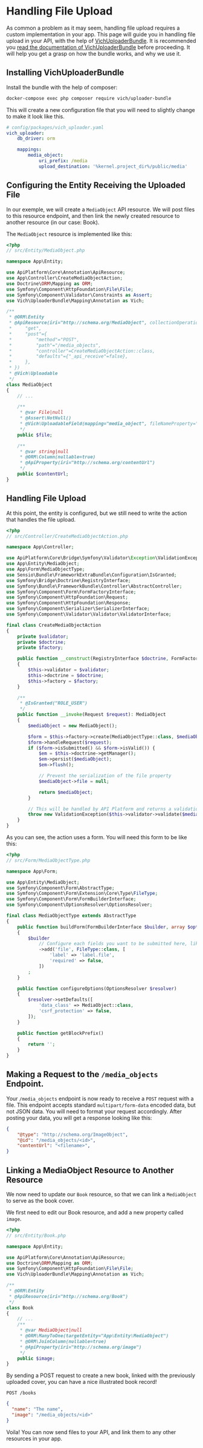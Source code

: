 # Handling File Upload

As common a problem as it may seem, handling file upload requires a custom
implementation in your app. This page will guide you in handling file upload in
your API, with the help of
[VichUploaderBundle](https://github.com/dustin10/VichUploaderBundle). It is
recommended you [read the documentation of
VichUploaderBundle](https://github.com/dustin10/VichUploaderBundle/blob/master/Resources/doc/index.md)
before proceeding. It will help you get a grasp on how the bundle works, and why we use it.

## Installing VichUploaderBundle

Install the bundle with the help of composer:

```bash
docker-compose exec php composer require vich/uploader-bundle
```

This will create a new configuration file that you will need to slightly change
to make it look like this.

```yaml
# config/packages/vich_uploader.yaml
vich_uploader:
    db_driver: orm

    mappings:
        media_object:
            uri_prefix: /media
            upload_destination: '%kernel.project_dir%/public/media'
```

## Configuring the Entity Receiving the Uploaded File

In our exemple, we will create a `MediaObject` API resource. We will post files
to this resource endpoint, and then link the newly created resource to another
resource (in our case: Book).

The `MediaObject` resource is implemented like this:

```php
<?php
// src/Entity/MediaObject.php

namespace App\Entity;

use ApiPlatform\Core\Annotation\ApiResource;
use App\Controller\CreateMediaObjectAction;
use Doctrine\ORM\Mapping as ORM;
use Symfony\Component\HttpFoundation\File\File;
use Symfony\Component\Validator\Constraints as Assert;
use Vich\UploaderBundle\Mapping\Annotation as Vich;

/**
 * @ORM\Entity
 * @ApiResource(iri="http://schema.org/MediaObject", collectionOperations={
 *     "get",
 *     "post"={
 *         "method"="POST",
 *         "path"="/media_objects",
 *         "controller"=CreateMediaObjectAction::class,
 *         "defaults"={"_api_receive"=false},
 *     },
 * })
 * @Vich\Uploadable
 */
class MediaObject
{
    // ...

    /**
     * @var File|null
     * @Assert\NotNull()
     * @Vich\UploadableField(mapping="media_object", fileNameProperty="contentUrl")
     */
    public $file;

    /**
     * @var string|null
     * @ORM\Column(nullable=true)
     * @ApiProperty(iri="http://schema.org/contentUrl")
     */
    public $contentUrl;
}
```

## Handling File Upload

At this point, the entity is configured, but we still need to write the action
that handles the file upload.

```php
<?php
// src/Controller/CreateMediaObjectAction.php

namespace App\Controller;

use ApiPlatform\Core\Bridge\Symfony\Validator\Exception\ValidationException;
use App\Entity\MediaObject;
use App\Form\MediaObjectType;
use Sensio\Bundle\FrameworkExtraBundle\Configuration\IsGranted;
use Symfony\Bridge\Doctrine\RegistryInterface;
use Symfony\Bundle\FrameworkBundle\Controller\AbstractController;
use Symfony\Component\Form\FormFactoryInterface;
use Symfony\Component\HttpFoundation\Request;
use Symfony\Component\HttpFoundation\Response;
use Symfony\Component\Serializer\SerializerInterface;
use Symfony\Component\Validator\Validator\ValidatorInterface;

final class CreateMediaObjectAction
{
    private $validator;
    private $doctrine;
    private $factory;

    public function __construct(RegistryInterface $doctrine, FormFactoryInterface $factory, ValidatorInterface $validator)
    {
        $this->validator = $validator;
        $this->doctrine = $doctrine;
        $this->factory = $factory;
    }

    /**
     * @IsGranted("ROLE_USER")
     */
    public function __invoke(Request $request): MediaObject
    {
        $mediaObject = new MediaObject();

        $form = $this->factory->create(MediaObjectType::class, $mediaObject);
        $form->handleRequest($request);
        if ($form->isSubmitted() && $form->isValid()) {
            $em = $this->doctrine->getManager();
            $em->persist($mediaObject);
            $em->flush();

            // Prevent the serialization of the file property
            $mediaObject->file = null;

            return $mediaObject;
        }

        // This will be handled by API Platform and returns a validation error.
        throw new ValidationException($this->validator->validate($mediaObject));
    }
}
```

As you can see, the action uses a form. You will need this form to be like this:

```php
<?php
// src/Form/MediaObjectType.php

namespace App\Form;

use App\Entity\MediaObject;
use Symfony\Component\Form\AbstractType;
use Symfony\Component\Form\Extension\Core\Type\FileType;
use Symfony\Component\Form\FormBuilderInterface;
use Symfony\Component\OptionsResolver\OptionsResolver;

final class MediaObjectType extends AbstractType
{
    public function buildForm(FormBuilderInterface $builder, array $options)
    {
        $builder
            // Configure each fields you want to be submitted here, like a classic form.
            ->add('file', FileType::class, [
                'label' => 'label.file',
                'required' => false,
            ])
        ;
    }

    public function configureOptions(OptionsResolver $resolver)
    {
        $resolver->setDefaults([
            'data_class' => MediaObject::class,
            'csrf_protection' => false,
        ]);
    }

    public function getBlockPrefix()
    {
        return '';
    }
}
```

## Making a Request to the `/media_objects` Endpoint.

Your `/media_objects` endpoint is now ready to receive a `POST` request with a
file. This endpoint accepts standard `multipart/form-data` encoded data, but
not JSON data. You will need to format your request accordingly. After posting
your data, you will get a response looking like this:

```json
{
    "@type": "http://schema.org/ImageObject",
    "@id": "/media_objects/<id>",
    "contentUrl": "<filename>",
}
```

## Linking a MediaObject Resource to Another Resource

We now need to update our `Book` resource, so that we can link a `MediaObject`
to serve as the book cover.

We first need to edit our Book resource, and add a new property called `image`.

```php
<?php
// src/Entity/Book.php

namespace App\Entity;

use ApiPlatform\Core\Annotation\ApiResource;
use Doctrine\ORM\Mapping as ORM;
use Symfony\Component\HttpFoundation\File\File;
use Vich\UploaderBundle\Mapping\Annotation as Vich;

/**
 * @ORM\Entity
 * @ApiResource(iri="http://schema.org/Book")
 */
class Book
{
    // ...
    /**
     * @var MediaObject|null
     * @ORM\ManyToOne(targetEntity="App\Entity\MediaObject")
     * @ORM\JoinColumn(nullable=true)
     * @ApiProperty(iri="http://schema.org/image")
     */
    public $image;
}
```

By sending a POST request to create a new book, linked with the previously
uploaded cover, you can have a nice illustrated book record!

`POST /books`

```json
{
  "name": "The name",
  "image": "/media_objects/<id>"
}
```

Voila! You can now send files to your API, and link them to any other resources
in your app.
